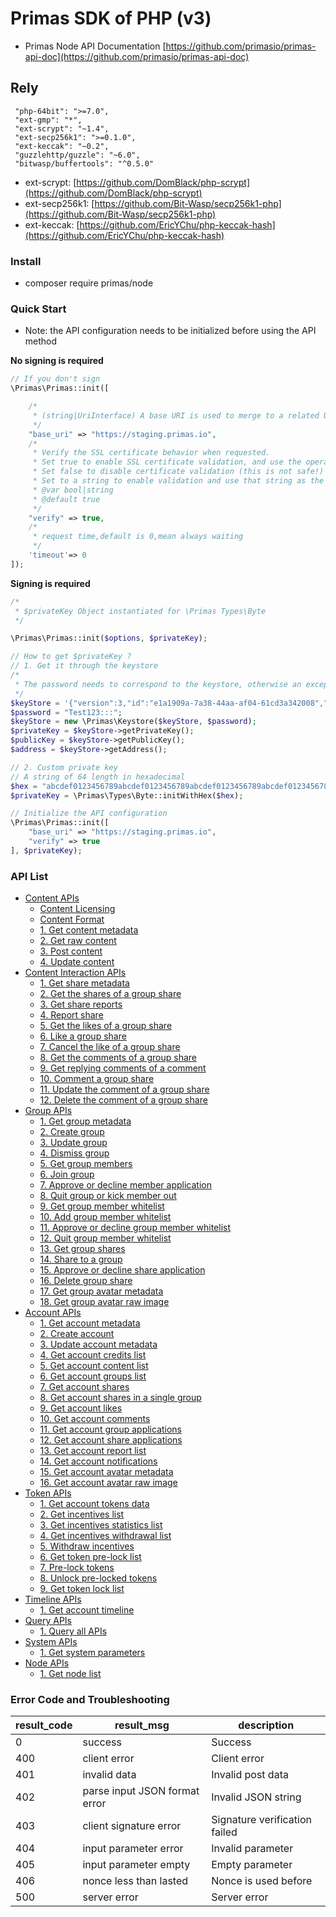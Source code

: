 # Primas SDK of PHP (v3)

* Primas Node API Documentation [https://github.com/primasio/primas-api-doc](https://github.com/primasio/primas-api-doc)

## Rely

```
 "php-64bit": ">=7.0",
 "ext-gmp": "*",
 "ext-scrypt": "~1.4",
 "ext-secp256k1": ">=0.1.0",
 "ext-keccak": "~0.2",
 "guzzlehttp/guzzle": "~6.0",
 "bitwasp/buffertools": "^0.5.0"
```

* ext-scrypt: [https://github.com/DomBlack/php-scrypt](https://github.com/DomBlack/php-scrypt)
* ext-secp256k1: [https://github.com/Bit-Wasp/secp256k1-php](https://github.com/Bit-Wasp/secp256k1-php)
* ext-keccak: [https://github.com/EricYChu/php-keccak-hash](https://github.com/EricYChu/php-keccak-hash)

### Install

* composer require primas/node

### Quick Start
* Note: the API configuration needs to be initialized before using the API method

**No signing is required**
```php
// If you don't sign
\Primas\Primas::init([

    /*
     * (string|UriInterface) A base URI is used to merge to a related URI, either a string or an instance of a UriInterface, and when the associated URI is provided, it is merged to the base URI
     */
    "base_uri" => "https://staging.primas.io",
    /*
     * Verify the SSL certificate behavior when requested.
     * Set true to enable SSL certificate validation, and use the operating system-provided CA package by default.
     * Set false to disable certificate validation (this is not safe!) .
     * Set to a string to enable validation and use that string as the path to the custom certificate CA package.
     * @var bool|string
     * @default true
     */
    "verify" => true,
    /*
     * request time,default is 0,mean always waiting
     */
    'timeout'=> 0 
]);
```
**Signing is required**
```php
/*
 * $privateKey Object instantiated for \Primas Types\Byte
 */

\Primas\Primas::init($options, $privateKey);

// How to get $privateKey ?
// 1. Get it through the keystore
/*
 * The password needs to correspond to the keystore, otherwise an exception will be thrown
 */
$keyStore = '{"version":3,"id":"e1a1909a-7a38-44aa-af04-61cd3a342008","address":"d75407ad8cabeeebfed78c4f3794208b3339fbf4","Crypto":{"ciphertext":"bcf8d3037432f731d3dbb0fde1b32be47faa202936c303ece7f53890a79f49d2","cipherparams":{"iv":"e28edaeff90032f24481c6117e593e01"},"cipher":"aes-128-ctr","kdf":"scrypt","kdfparams":{"dklen":32,"salt":"7d7c824367d7f6607128c721d6e1729abf706a3165384bbfc2aae80510ec0ce2","n":1024,"r":8,"p":1},"mac":"52f98caaa4959448ec612e4314146b6a2d5022d5394b77e31f5a79780079c22f"}}';
$password = "Test123:::";
$keyStore = new \Primas\Keystore($keyStore, $password);
$privateKey = $keyStore->getPrivateKey();
$publicKey = $keyStore->getPublicKey();
$address = $keyStore->getAddress();

// 2. Custom private key
// A string of 64 length in hexadecimal
$hex = "abcdef0123456789abcdef0123456789abcdef0123456789abcdef0123456789";
$privateKey = \Primas\Types\Byte::initWithHex($hex);

// Initialize the API configuration
\Primas\Primas::init([
    "base_uri" => "https://staging.primas.io",
    "verify" => true
], $privateKey);
```

### API List

- [Content APIs](./docs/content.md#content-apis)
  * [Content Licensing](./docs/content.md#content-licensing)
  * [Content Format](./docs/content.md#content-format)
  * [1. Get content metadata](./docs/content.md#1-get-content-metadata)
  * [2. Get raw content](./docs/content.md#2-get-raw-content)
  * [3. Post content](./docs/content.md#3-post-content)
  * [4. Update content](./docs/content.md#4-update-content)
- [Content Interaction APIs](./docs/content-interaction.md#content-interaction-apis)
  * [1. Get share metadata](./docs/content-interaction.md#1-get-share-metadata)
  * [2. Get the shares of a group share](./docs/content-interaction.md#2-get-the-shares-of-a-group-share)
  * [3. Get share reports](./docs/content-interaction.md#3-get-share-reports)
  * [4. Report share](./docs/content-interaction.md#4-report-share)
  * [5. Get the likes of a group share](./docs/content-interaction.md#5-get-the-likes-of-a-group-share)
  * [6. Like a group share](./docs/content-interaction.md#6-like-a-group-share)
  * [7. Cancel the like of a group share](./docs/content-interaction.md#7-cancel-the-like-of-a-group-share)
  * [8. Get the comments of a group share](./docs/content-interaction.md#8-get-the-comments-of-a-group-share)
  * [9. Get replying comments of a comment](./docs/content-interaction.md#9-get-replying-comments-of-a-comment)
  * [10. Comment a group share](./docs/content-interaction.md#10-comment-a-group-share)
  * [11. Update the comment of a group share](./docs/content-interaction.md#11-update-the-comment-of-a-group-share)
  * [12. Delete the comment of a group share](./docs/content-interaction.md#12-delete-the-comment-of-a-group-share)
- [Group APIs](./docs/group.md#group-apis)
  * [1. Get group metadata](./docs/group.md#1-get-group-metadata)
  * [2. Create group](./docs/group.md#2-create-group)
  * [3. Update group](./docs/group.md#3-update-group)
  * [4. Dismiss group](./docs/group.md#4-dismiss-group)
  * [5. Get group members](./docs/group.md#5-get-group-members)
  * [6. Join group](./docs/group.md#6-join-group)
  * [7. Approve or decline member application](./docs/group.md#7-approve-or-decline-member-application)
  * [8. Quit group or kick member out](./docs/group.md#8-quit-group-or-kick-member-out)
  * [9. Get group member whitelist](./docs/group.md#9-get-group-member-whitelist)
  * [10. Add group member whitelist](./docs/group.md#10-add-group-member-whitelist)
  * [11. Approve or decline group member whitelist](./docs/group.md#11-approve-or-decline-group-member-whitelist)
  * [12. Quit group member whitelist](./docs/group.md#12-quit-group-member-whitelist)
  * [13. Get group shares](./docs/group.md#13-get-group-shares)
  * [14. Share to a group](./docs/group.md#14-share-to-a-group)
  * [15. Approve or decline share application](./docs/group.md#15-approve-or-decline-share-application)
  * [16. Delete group share](./docs/group.md#16-delete-group-share)
  * [17. Get group avatar metadata](./docs/group.md#17-get-group-avatar-metadata)
  * [18. Get group avatar raw image](./docs/group.md#18-get-group-avatar-raw-image)
- [Account APIs](./docs/account.md#account-apis)
  * [1. Get account metadata](./docs/account.md#1-get-account-metadata)
  * [2. Create account](./docs/account.md#2-create-account)
  * [3. Update account metadata](./docs/account.md#3-update-account-metadata)
  * [4. Get account credits list](./docs/account.md#4-get-account-credits-list)
  * [5. Get account content list](./docs/account.md#5-get-account-content-list)
  * [6. Get account groups list](./docs/account.md#6-get-account-groups-list)
  * [7. Get account shares](./docs/account.md#7-get-account-shares)
  * [8. Get account shares in a single group](./docs/account.md#8-get-account-shares-in-a-single-group)
  * [9. Get account likes](./docs/account.md#9-get-account-likes)
  * [10. Get account comments](./docs/account.md#10-get-account-comments)
  * [11. Get account group applications](./docs/account.md#11-get-account-group-applications)
  * [12. Get account share applications](./docs/account.md#12-get-account-share-applications)
  * [13. Get account report list](./docs/account.md#13-get-account-report-list)
  * [14. Get account notifications](./docs/account.md#14-get-account-notifications)
  * [15. Get account avatar metadata](./docs/account.md#15-get-account-avatar-metadata)
  * [16. Get account avatar raw image](./docs/account.md#16-get-account-avatar-raw-image)
- [Token APIs](./docs/token.md#token-apis)
  * [1. Get account tokens data](./docs/token.md#1-get-account-tokens-data)
  * [2. Get incentives list](./docs/token.md#2-get-incentives-list)
  * [3. Get incentives statistics list](./docs/token.md#3-get-incentives-statistics-list)
  * [4. Get incentives withdrawal list](./docs/token.md#4-get-incentives-withdrawal-list)
  * [5. Withdraw incentives](./docs/token.md#5-withdraw-incentives)
  * [6. Get token pre-lock list](./docs/token.md#6-get-token-pre-lock-list)
  * [7. Pre-lock tokens](./docs/token.md#7-pre-lock-tokens)
  * [8. Unlock pre-locked tokens](./docs/token.md#8-unlock-pre-locked-tokens)
  * [9. Get token lock list](./docs/token.md#9-get-token-lock-list)
- [Timeline APIs](./docs/timeline.md#timeline-apis)
  * [1. Get account timeline](./docs/timeline.md#1-get-account-timeline)
- [Query APIs](./docs/query.md#query-apis)
  * [1. Query all APIs](./docs/query.md#1-query-all-apis)
- [System APIs](./docs/system.md#system-apis)
  * [1. Get system parameters](./docs/system.md#1-get-system-parameters)
- [Node APIs](./docs/node.md#node-apis)
  * [1. Get node list](./docs/node.md#1-get-node-list)

### Error Code and Troubleshooting

| result_code	| result_msg | description |
| ------------ | ------------- | ------------- |
| 0	| success | Success|
| 400 | client error | Client error|
| 401	| invalid data | Invalid post data |
| 402 | parse input JSON format error | Invalid JSON string |
| 403 | client signature error | Signature verification failed |
| 404	| input parameter error | Invalid parameter |
| 405	| input parameter empty | Empty parameter |
| 406	| nonce less than lasted | Nonce is used before |
| 500	| server error | Server error |